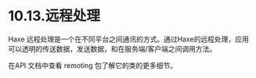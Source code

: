 # 10.13.远程处理

Haxe 远程处理是一个在不同平台之间通讯的方式。通过Haxe的远程处理，应用可以透明的传送数据，发送数据，和在服务端/客户端之间调用方法。

在API 文档中查看 remoting 包了解它的类的更多细节。
